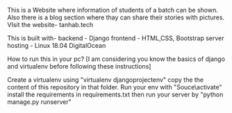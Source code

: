 This is a Website where information of students of a batch can be shown. Also there is a blog section where thay can share their stories with pictures.
VIsit the website-
tanhab.tech

This is built with-
backend - Django
frontend - HTML,CSS, Bootstrap 
server hosting - Linux 18.04 DigitalOcean


How to run this in your pc?
[I am considering you know the basics of django and virtualenv before following these instructions]

Create a virtualenv using "virtualenv djangoprojectenv"
copy the the content of this repository in that folder.
Run your env with "Souce\activate"
install the requirements in requirements.txt
then run your server by "python manage.py runserver"




